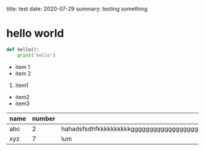 title: test
date: 2020-07-29
summary: testing something



# hello world

```python
def hello():
    print('hello')
```

- item 1
- item 2

1. item1
  - item2
  - item3

| name | number | lol  |
|------|--------|------|
| abc  | 2      | hahadsfsdhfkkkkkkkkkkgggggggggggggggggggggggggggggggggggggggggggggggggggggggggggggggggggggggggggggggggggggggggggggggggggggggggggggggggggggggggggggggggggggggggggggggggggggggggggggggggggggggggggggggggggggggggggggggggggggggggjjjjjjjjjjjjjjjjjjjjjjjjjjjjjjjjjjjjjjjjjjjjjkkkkkkkkkkkkkkkkkkkkkkkkkkkkkkk |
| xyz  | 7      | lum  |
